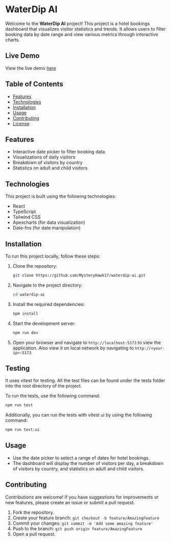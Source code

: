 # WaterDip AI

Welcome to the **WaterDip AI** project! This project is a hotel bookings dashboard that visualizes visitor statistics and trends. It allows users to filter booking data by date range and view various metrics through interactive charts.

## Live Demo

View the live demo [here](https://waterdip-ai-green.vercel.app)

## Table of Contents

- [Features](#features)
- [Technologies](#technologies)
- [Installation](#installation)
- [Usage](#usage)
- [Contributing](#contributing)
- [License](#license)

## Features

- Interactive date picker to filter booking data
- Visualizations of daily visitors
- Breakdown of visitors by country
- Statistics on adult and child visitors

## Technologies

This project is built using the following technologies:

- React
- TypeScript
- Tailwind CSS
- Apexcharts (for data visualization)
- Date-fns (for date manipulation)

## Installation

To run this project locally, follow these steps:

1. Clone the repository:

   ```bash
   git clone https://github.com/MysteryHawk17/waterdip-ai.git
   ```

2. Navigate to the project directory:

   ```bash
   cd waterdip-ai
   ```

3. Install the required dependencies:

   ```bash
   npm install
   ```

4. Start the development server:

   ```bash
   npm run dev
   ```

5. Open your browser and navigate to `http://localhost:5173` to view the application. Also view it on local network by navigating to `http://<your-ip>:5173`

## Testing

It uses vitest for testing. All the test files can be found under the tests folder into the root directory of the project.

To run the tests, use the following command:

```bash
npm run test
```

Additionally, you can run the tests with vitest ui by using the following command:

```bash
npm run test:ui
```

## Usage

- Use the date picker to select a range of dates for hotel bookings.
- The dashboard will display the number of visitors per day, a breakdown of visitors by country, and statistics on adult and child visitors.

## Contributing

Contributions are welcome! If you have suggestions for improvements or new features, please create an issue or submit a pull request.

1. Fork the repository.
2. Create your feature branch: `git checkout -b feature/AmazingFeature`
3. Commit your changes: `git commit -m 'Add some amazing feature'`
4. Push to the branch: `git push origin feature/AmazingFeature`
5. Open a pull request.
